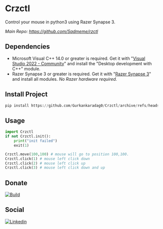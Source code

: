 # Crzctl
Control your mouse in python3 using Razer Synapse 3.

*Main Repo: https://github.com/Sadmeme/rzctl*

## Dependencies
* Microsoft Visual C++ 14.0 or greater is required. 
  Get it with "[Visual Studio 2022 - Community](https://visualstudio.microsoft.com/tr/vs/community/)" and install the "Desktop development with C++" module.
* Razer Synapse 3 or greater is required.
  Get it with "[Razer Synapse 3](https://www.razer.com/synapse-3)" and install all modules.
  *No Razer hardware required.*

## Install Project
```python
pip install https://github.com/Gurkankaradag0/Crzctl/archive/refs/heads/main.zip
```

## Usage
```python
import Crzctl
if not Crzctl.init():
    print("init failed")
    exit(1)

Crzctl.move(100,100) # mouse will go to position 100,100.
Crzctl.click(1) # mouse left click down
Crzctl.click(2) # mouse left click up
Crzctl.click(3) # mouse left click down and up
```

## Donate
[![Build](https://www.buymeacoffee.com/assets/img/custom_images/yellow_img.png)](https://www.buymeacoffee.com/gurkankrdg)

## Social
[![Linkedin](https://img.shields.io/badge/linkedin-%230077B5.svg?&style=for-the-badge&logo=linkedin&logoColor=white)](https://www.linkedin.com/in/g%C3%BCrkan-karada%C4%9F-bb0243205/)